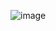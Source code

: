 ![image](https://github.com/ilrexho2011/Project-EULER-Possible-Solutions-Problems-301_to_400/assets/61479363/a99c94c9-72b2-4f51-869f-a507389bca59)

